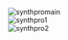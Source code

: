 ![synthpromain](https://github.com/user-attachments/assets/d562a8ef-894d-4f40-a967-7240da7f3bd6)
<br/>
![synthpro1](https://github.com/user-attachments/assets/6ee255d5-cf95-4d3d-9dab-832b55b5afb2)
<br/>
![synthpro2](https://github.com/user-attachments/assets/d347bfaa-3b5c-4b68-9f8e-b6bda9d05171)
